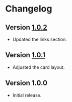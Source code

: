 # Changelog

## Version [1.0.2](https://bitbucket.org/mc2it/card/branches/compare/v1.0.2..v1.0.1)
- Updated the links section.

## Version [1.0.1](https://github.com/mc2it/card/compare/v1.0.0...v1.0.1)
- Adjusted the card layout.

## Version 1.0.0
- Initial release.
